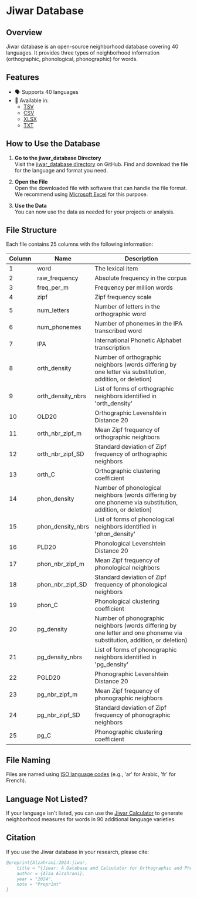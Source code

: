 # Jiwar Database

## Overview

Jiwar database is an open-source neighborhood database covering 40 languages. It provides three types of neighborhood information (orthographic, phonological, phonographic) for words.

## Features

- 🗣️ Supports 40 languages
- 📁 Available in:
  - [TSV](https://github.com/AlaaAlzahrani/Jiwar_database/tree/master/jiwar_database/tsv)
  - [CSV](https://github.com/AlaaAlzahrani/Jiwar_database/tree/master/jiwar_database/csv)
  - [XLSX](https://github.com/AlaaAlzahrani/Jiwar_database/tree/master/jiwar_database/xlsx)
  - [TXT](https://github.com/AlaaAlzahrani/Jiwar_database/tree/master/jiwar_database/txt)

## How to Use the Database

1. **Go to the jiwar_database Directory**  
   Visit the [jiwar_database directory](https://github.com/AlaaAlzahrani/Jiwar_database/tree/master/jiwar_database) on GitHub. Find and download the file for the language and format you need.

2. **Open the File**  
   Open the downloaded file with software that can handle the file format. We recommend using [Microsoft Excel](https://en.wikipedia.org/wiki/Microsoft_Excel) for this purpose.

3. **Use the Data**  
   You can now use the data as needed for your projects or analysis.

## File Structure

Each file contains 25 columns with the following information:

| Column | Name | Description |
|--------|------|-------------|
| 1 | word | The lexical item |
| 2 | raw_frequency | Absolute frequency in the corpus |
| 3 | freq_per_m | Frequency per million words |
| 4 | zipf | Zipf frequency scale |
| 5 | num_letters | Number of letters in the orthographic word |
| 6 | num_phonemes | Number of phonemes in the IPA transcribed word |
| 7 | IPA | International Phonetic Alphabet transcription |
| 8 | orth_density | Number of orthographic neighbors (words differing by one letter via substitution, addition, or deletion) |
| 9 | orth_density_nbrs | List of forms of orthographic neighbors identified in 'orth_density' |
| 10 | OLD20 | Orthographic Levenshtein Distance 20 |
| 11 | orth_nbr_zipf_m | Mean Zipf frequency of orthographic neighbors |
| 12 | orth_nbr_zipf_SD | Standard deviation of Zipf frequency of orthographic neighbors |
| 13 | orth_C | Orthographic clustering coefficient |
| 14 | phon_density | Number of phonological neighbors (words differing by one phoneme via substitution, addition, or deletion) |
| 15 | phon_density_nbrs | List of forms of phonological neighbors identified in 'phon_density' |
| 16 | PLD20 | Phonological Levenshtein Distance 20 |
| 17 | phon_nbr_zipf_m | Mean Zipf frequency of phonological neighbors |
| 18 | phon_nbr_zipf_SD | Standard deviation of Zipf frequency of phonological neighbors |
| 19 | phon_C | Phonological clustering coefficient |
| 20 | pg_density | Number of phonographic neighbors (words differing by one letter and one phoneme via substitution, addition, or deletion) |
| 21 | pg_density_nbrs | List of forms of phonographic neighbors identified in 'pg_density' |
| 22 | PGLD20 | Phonographic Levenshtein Distance 20 |
| 23 | pg_nbr_zipf_m | Mean Zipf frequency of phonographic neighbors |
| 24 | pg_nbr_zipf_SD | Standard deviation of Zipf frequency of phonographic neighbors |
| 25 | pg_C | Phonographic clustering coefficient |

## File Naming

Files are named using [ISO language codes](https://en.wikipedia.org/wiki/List_of_ISO_639_language_codes) (e.g., 'ar' for Arabic, 'fr' for French).

## Language Not Listed?
If your language isn't listed, you can use the [Jiwar Calculator](https://github.com/AlaaAlzahrani/Jiwar) to generate neighborhood measures for words in 90 additional language varieties.


## Citation

If you use the Jiwar database in your research, please cite:

```bibtex
@preprint{Alzahrani:2024:jiwar,
    title = "{Jiwar: A Database and Calculator for Orthographic and Phonological Neighborhood Measures for 40 Languages}",
    author = {Alaa Alzahrani},
    year = "2024",
    note = "Preprint"
}
```
